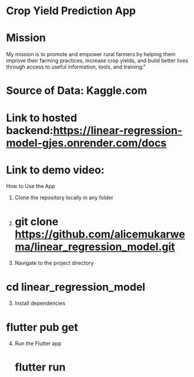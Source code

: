 # Crop Yield Prediction App

# Mission
My mission is to promote and empower rural farmers by helping them improve their farming practices, increase crop yields, and build better lives through access to useful information, tools, and training."
# Source of Data: Kaggle.com
# Link to hosted backend:https://linear-regression-model-gjes.onrender.com/docs
# Link to demo video:

How to Use the App

1. Clone the repository locally in any folder
2. # git clone https://github.com/alicemukarwema/linear_regression_model.git
3. Navigate to the project directory
# cd linear_regression_model
3. Install dependencies
 # flutter pub get
4. Run the Flutter app
   # flutter run
